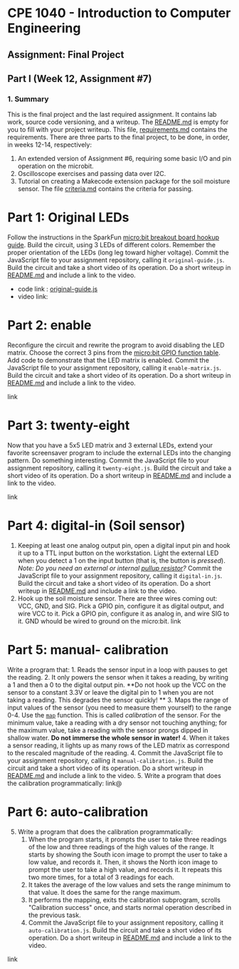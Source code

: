 # CPE 1040 - Introduction to Computer Engineering

## Assignment: Final Project

## Part I (Week 12, Assignment #7)

### 1. Summary

This is the final project and the last required assignment. It contains lab work, source code versioning, and a writeup. The [README.md](README.md) is empty for you to fill with your project writeup. This file, [requirements.md](requirements.md) contains the requirements. There are three parts to the final project, to be done, in order, in weeks 12-14, respectively:
1. An extended version of Assignment #6, requiring some basic I/O and pin operation on the microbit.
2. Oscilloscope exercises and passing data over I2C.
3. Tutorial on creating a Makecode extension package for the soil moisture sensor.
The file [criteria.md](criteria.md) contains the criteria for passing.

# Part 1: Original LEDs
Follow the instructions in the SparkFun [micro:bit breakout board hookup guide](https://learn.sparkfun.com/tutorials/microbit-breakout-board-hookup-guide). Build the circuit, using 3 LEDs of different colors. Remember the proper orientation of the LEDs (long leg toward higher voltage). Commit the JavaScript file to your assignment repository, calling it `original-guide.js`. Build the circuit and take a short video of its operation. Do a short writeup in [README.md](README.md) and include a link to the video.

- code link : [original-guide.js](original-guide.js)
- video link:

# Part 2: enable
Reconfigure the circuit and rewrite the program to avoid disabling the LED matrix. Choose the correct 3 pins from the [micro:bit GPIO function table](https://learn.sparkfun.com/tutorials/microbit-breakout-board-hookup-guide#hardware-overview). Add code to demonstrate that the LED matrix is enabled. Commit the JavaScript file to your assignment repository, calling it `enable-matrix.js`. Build the circuit and take a short video of its operation. Do a short writeup in [README.md](README.md) and include a link to the video.

link

# Part 3: twenty-eight
Now that you have a 5x5 LED matrix and 3 external LEDs, extend your favorite screensaver program to include the external LEDs into the changing pattern. Do something interesting. Commit the JavaScript file to your assignment repository, calling it `twenty-eight.js`. Build the circuit and take a short video of its operation. Do a short writeup in [README.md](README.md) and include a link to the video.

link

# Part 4: digital-in (Soil sensor)
   1. Keeping at least one analog output pin, open a digital input pin and hook it up to a TTL input button on the workstation. Light the external LED when you detect a 1 on the input button (that is, the button is _pressed_). _Note: Do you need an external or internal [pullup resistor](https://www.google.com/search?q=pullup+pulldown+resistor&oq=pullup+pull)?_ Commit the JavaScript file to your assignment repository, calling it `digital-in.js`. Build the circuit and take a short video of its operation. Do a short writeup in [README.md](README.md) and include a link to the video.
   2. Hook up the soil moisture sensor. There are three wires coming out: VCC, GND, and SIG. Pick a GPIO pin, configure it as digital output, and wire VCC to it. Pick a GPIO pin, configure it as analog in, and wire SIG to it. GND whould be wired to ground on the micro:bit.
link

# Part 5: manual- calibration
Write a program that:
      1. Reads the sensor input in a loop with pauses to get the reading.
		2. It only powers the sensor when it takes a reading, by writing a 1 and then a 0 to the digital output pin. **Do not hook up the VCC on the sensor to a constant 3.3V or leave the digital pin to 1 when you are not taking a reading. This degrades the sensor quickly! **
		3. Maps the range of input values of the sensor (you need to measure them yourself) to the range 0-4. Use the [`map`](https://makecode.microbit.org/reference/pins/map) function. This is called _calibration_ of the sensor. For the minimum value, take a reading with a dry sensor not touching anything; for the maximum value, take a reading with the sensor prongs dipped in shallow water. **Do not immerse the whole sensor in water!**
		4. When it takes a sensor reading, it lights up as many rows of the LED matrix as correspond to the rescaled magnitude of the reading.
   4. Commit the JavaScript file to your assignment repository, calling it `manual-calibration.js`. Build the circuit and take a short video of its operation. Do a short writeup in [README.md](README.md) and include a link to the video.
   5. Write a program that does the calibration programmatically:
link@

# Part 6: auto-calibration
5. Write a program that does the calibration programmatically:
      1. When the program starts, it prompts the user to take three readings of the low and three readings of the high values of the range. It starts by showing the South icon image to prompt the user to take a low value, and records it. Then, it shows the North icon image to prompt the user to take a high value, and records it. It repeats this two more times, for a total of 3 readings for each.
      2. It takes the average of the low values and sets the range minimum to that value. It does the same for the range maximum.
      3. It performs the mapping, exits the calibration subprogram, scrolls "Calibration success" once, and starts normal operation described in the previous task.
   6. Commit the JavaScript file to your assignment repository, calling it `auto-calibration.js`. Build the circuit and take a short video of its operation. Do a short writeup in [README.md](README.md) and include a link to the video.

link

